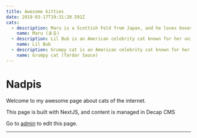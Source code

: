 ```yaml
---
title: Awesome kitties
date: 2019-03-17T19:31:20.591Z
cats:
  - description: Maru is a Scottish Fold from Japan, and he loves boxes.
    name: Maru (まる)
  - description: Lil Bub is an American celebrity cat known for her unique appearance.
    name: Lil Bub
  - description: Grumpy cat is an American celebrity cat known for her grumpy appearance.
    name: Grumpy cat (Tardar Sauce)
---
```

# N﻿adpis

Welcome to my awesome page about cats of the internet.

This page is built with NextJS, and content is managed in Decap CMS

Go to [admin](/admin/index.html) to edit this page.

- - -
